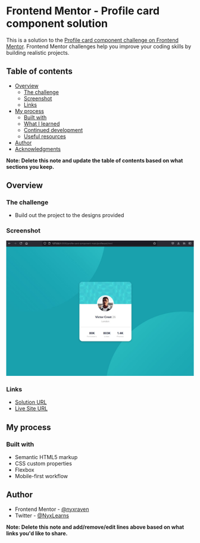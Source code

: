 # Frontend Mentor - Profile card component solution

This is a solution to the [Profile card component challenge on Frontend Mentor](https://www.frontendmentor.io/challenges/profile-card-component-cfArpWshJ). Frontend Mentor challenges help you improve your coding skills by building realistic projects.

## Table of contents

- [Overview](#overview)
  - [The challenge](#the-challenge)
  - [Screenshot](#screenshot)
  - [Links](#links)
- [My process](#my-process)
  - [Built with](#built-with)
  - [What I learned](#what-i-learned)
  - [Continued development](#continued-development)
  - [Useful resources](#useful-resources)
- [Author](#author)
- [Acknowledgments](#acknowledgments)

**Note: Delete this note and update the table of contents based on what sections you keep.**

## Overview

### The challenge

- Build out the project to the designs provided

### Screenshot

![Screenshot](images/screenshot.jpg)

### Links

- [Solution URL](https://github.com/nyxraven/frontendmentor-challenges/tree/master/profile-card-component-main)
- [Live Site URL](https://nyxraven.github.io/frontendmentor-challenges/profile-card-component-main/profilecaard.html)

## My process

### Built with

- Semantic HTML5 markup
- CSS custom properties
- Flexbox
- Mobile-first workflow

## Author

- Frontend Mentor - [@nyxraven](https://www.frontendmentor.io/profile/nyxraven)
- Twitter - [@NyxLearns](https://www.twitter.com/nyxlearns)

**Note: Delete this note and add/remove/edit lines above based on what links you'd like to share.**
